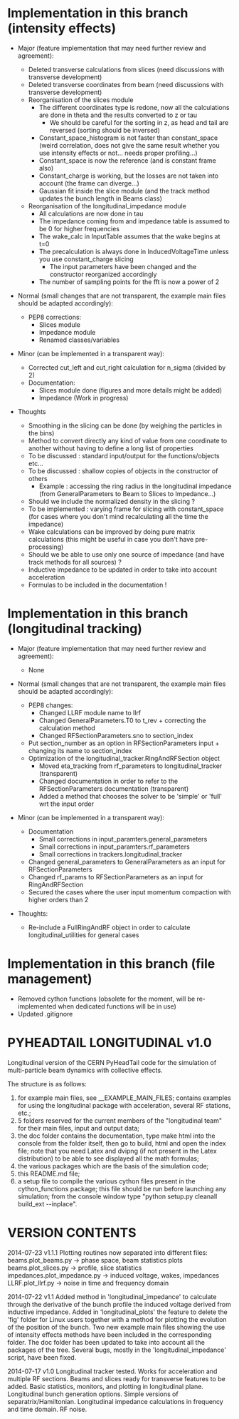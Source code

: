 Implementation in this branch (intensity effects)
=============================

- Major (feature implementation that may need further review and agreement):
  - Deleted transverse calculations from slices (need discussions with transverse development)
  - Deleted transverse coordinates from beam (need discussions with transverse development)
  - Reorganisation of the slices module
  	- The different coordinates type is redone, now all the calculations are done in theta and the results converted to z or tau
  	  - We should be careful for the sorting in z, as head and tail are reversed (sorting should be inversed)
  	- Constant_space_histogram is not faster than constant_space (weird correlation, does not give the same result whether you use intensity effects or not... needs proper profiling...)
  	- Constant_space is now the reference (and is constant frame also)
  	- Constant_charge is working, but the losses are not taken into account (the frame can diverge...)
  	- Gaussian fit inside the slice module (and the track method updates the bunch length in Beams class)
  - Reorganisation of the longitudinal_impedance module
  	- All calculations are now done in tau
    - The impedance coming from and impedance table is assumed to be 0 for higher frequencies
    - The wake_calc in InputTable assumes that the wake begins at t=0
    - The precalculation is always done in InducedVoltageTime unless you use constant_charge slicing
   	  - The input parameters have been changed and the constructor reorganized accordingly
   	- The number of sampling points for the fft is now a power of 2
  
- Normal (small changes that are not transparent, the example main files should be adapted accordingly):
  - PEP8 corrections:
  	- Slices module
  	- Impedance module
  	- Renamed classes/variables
  
- Minor (can be implemented in a transparent way):
  - Corrected cut_left and cut_right calculation for n_sigma (divided by 2)
  - Documentation:
  	- Slices module done (figures and more details might be added)
  	- Impedance (Work in progress)
  	
- Thoughts
  - Smoothing in the slicing can be done (by weighing the particles in the bins)
  -	Method to convert directly any kind of value from one coordinate to another without having to define a long list of properties
  - To be discussed : standard input/output for the functions/objects etc...
  - To be discussed : shallow copies of objects in the constructor of others
    - Example : accessing the ring radius in the longitudinal impedance (from GeneralParameters to Beam to Slices to Impedance...)
  - Should we include the normalized density in the slicing ?
  - To be implemented : varying frame for slicing with constant_space (for cases where you don't mind recalculating all the time the impedance)
  - Wake calculations can be improved by doing pure matrix calculations (this might be useful in case you don't have pre-processing)
  - Should we be able to use only one source of impedance (and have track methods for all sources) ?
  - Inductive impedance to be updated in order to take into account acceleration
  - Formulas to be included in the documentation !
  
  
Implementation in this branch (longitudinal tracking)
=============================

- Major (feature implementation that may need further review and agreement):
  - None
  
- Normal (small changes that are not transparent, the example main files should be adapted accordingly):
  - PEP8 changes:
    - Changed LLRF module name to llrf
    - Changed GeneralParameters.T0 to t_rev + correcting the calculation method
    - Changed RFSectionParameters.sno to section_index
  - Put section_number as an option in RFSectionParameters input + changing its name to section_index
  - Optimization of the longitudinal_tracker.RingAndRFSection object
  	- Moved eta_tracking from rf_parameters to longitudinal_tracker (transparent)
  	- Changed documentation in order to refer to the RFSectionParameters documentation (transparent)
  	- Added a method that chooses the solver to be 'simple' or 'full' wrt the input order
  
- Minor (can be implemented in a transparent way):
  - Documentation
  	- Small corrections in input_paramters.general_parameters
  	- Small corrections in input_paramters.rf_parameters
  	- Small corrections in trackers.longitudinal_tracker
  - Changed general_parameters to GeneralParameters as an input for RFSectionParameters
  - Changed rf_params to RFSectionParameters as an input for RingAndRFSection
  - Secured the cases where the user input momentum compaction with higher orders than 2
  
- Thoughts:
  - Re-include a FullRingAndRF object in order to calculate longitudinal_utilities for general cases
  

Implementation in this branch (file management)
=============================
- Removed cython functions (obsolete for the moment, will be re-implemented when dedicated functions will be in use)
- Updated .gitignore



PYHEADTAIL LONGITUDINAL v1.0
==========

Longitudinal version of the CERN PyHeadTail code for the simulation of multi-particle 
beam dynamics with collective effects.

The structure is as follows:

1) for example main files, see __EXAMPLE_MAIN_FILES; contains examples for using
   the longitudinal package with acceleration, several RF stations, etc.;
2) 5 folders reserved for the current members of the "longitudinal team" for
   their main files, input and output data;	
3) the doc folder contains the documentation, type make html into the console 
   from the folder itself, then go to build, html and open the index file; 
   note that you need Latex and dvipng (if not present in the Latex distribution) 
   to be able to see displayed all the math formulas;
4) the various packages which are the basis of the simulation code;
5) this README.md file;
6) a setup file to compile the various cython files present in the 
   cython_functions package; this file should be run before launching any 
   simulation; from the console window type "python setup.py cleanall 
   build_ext --inplace".


VERSION CONTENTS
==========

2014-07-23
v1.1.1 Plotting routines now separated into different files:
       beams.plot_beams.py -> phase space, beam statistics plots
       beams.plot_slices.py -> profile, slice statistics
       impedances.plot_impedance.py -> induced voltage, wakes, impedances
       LLRF.plot_llrf.py -> noise in time and frequency domain

2014-07-22
v1.1   Added method in 'longitudinal_impedance' to calculate through the 
       derivative of the bunch profile the induced voltage derived from 
       inductive impedance.
       Added in 'longitudinal_plots' the feature to delete the 'fig' folder 
       for Linux users together with a method for plotting the evolution of
       the position of the bunch.
       Two new example main files showing the use of intensity effects methods
       have been included in the corresponding folder.
       The doc folder has been updated to take into account all the packages
       of the tree.
       Several bugs, mostly in the 'longitudinal_impedance' script, have been
       fixed.

2014-07-17
v1.0   Longitudinal tracker tested. Works for acceleration and multiple
       RF sections.
       Beams and slices ready for transverse features to be added.
       Basic statistics, monitors, and plotting in longitudinal plane.
       Longitudinal bunch generation options. 
       Simple versions of separatrix/Hamiltonian.
       Longitudinal impedance calculations in frequency and time domain.
       RF noise.

